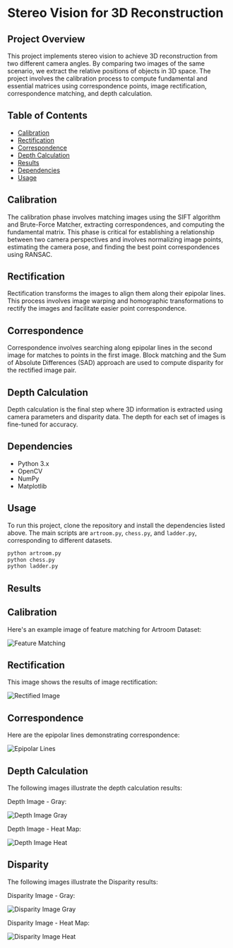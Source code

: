 # Stereo Vision for 3D Reconstruction

## Project Overview

This project implements stereo vision to achieve 3D reconstruction from two different camera angles. By comparing two images of the same scenario, we extract the relative positions of objects in 3D space. The project involves the calibration process to compute fundamental and essential matrices using correspondence points, image rectification, correspondence matching, and depth calculation.

## Table of Contents
- [Calibration](#calibration)
- [Rectification](#rectification)
- [Correspondence](#correspondence)
- [Depth Calculation](#depth-calculation)
- [Results](#results)
- [Dependencies](#dependencies)
- [Usage](#usage)


## Calibration

The calibration phase involves matching images using the SIFT algorithm and Brute-Force Matcher, extracting correspondences, and computing the fundamental matrix. This phase is critical for establishing a relationship between two camera perspectives and involves normalizing image points, estimating the camera pose, and finding the best point correspondences using RANSAC.

## Rectification

Rectification transforms the images to align them along their epipolar lines. This process involves image warping and homographic transformations to rectify the images and facilitate easier point correspondence.

## Correspondence

Correspondence involves searching along epipolar lines in the second image for matches to points in the first image. Block matching and the Sum of Absolute Differences (SAD) approach are used to compute disparity for the rectified image pair.

## Depth Calculation

Depth calculation is the final step where 3D information is extracted using camera parameters and disparity data. The depth for each set of images is fine-tuned for accuracy.

## Dependencies

- Python 3.x
- OpenCV
- NumPy
- Matplotlib

## Usage

To run this project, clone the repository and install the dependencies listed above. The main scripts are `artroom.py`, `chess.py`, and `ladder.py`, corresponding to different datasets.

```bash
python artroom.py
python chess.py
python ladder.py
```

## Results

## Calibration
Here's an example image of feature matching for Artroom Dataset:

![Feature Matching](https://github.com/kalavagunta-vamshi/673-p4/blob/main/results/artroom/chess_matched_image.png)

## Rectification
This image shows the results of image rectification:

![Rectified Image](https://github.com/kalavagunta-vamshi/673-p4/blob/main/results/artroom/rectified_epi_polar_lines_.png)

## Correspondence
Here are the epipolar lines demonstrating correspondence:

![Epipolar Lines](https://github.com/kalavagunta-vamshi/673-p4/blob/main/results/artroom/epi_polar_lines_.png)

## Depth Calculation
The following images illustrate the depth calculation results:

Depth Image - Gray:

![Depth Image Gray](https://github.com/kalavagunta-vamshi/673-p4/blob/main/results/artroom/disparity_image_gray.png)


Depth Image - Heat Map:

![Depth Image Heat](https://github.com/kalavagunta-vamshi/673-p4/blob/main/results/artroom/depth_image_heat.png)

## Disparity
The following images illustrate the Disparity results:

Disparity Image - Gray:

![Disparity Image Gray](https://github.com/kalavagunta-vamshi/673-p4/blob/main/results/artroom/disparity_image_gray.png)


Disparity Image - Heat Map:

![Disparity Image Heat](https://github.com/kalavagunta-vamshi/673-p4/blob/main/results/artroom/disparity_image_heat.png)


